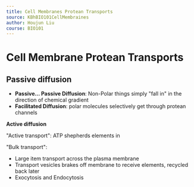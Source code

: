 ```yaml
---
title: Cell Membranes Protean Transports
source: KBhBIO101CellMembraines
author: Houjun Liu
course: BIO101
---
```


# Cell Membrane Protean Transports 
## Passive diffusion
- **Passive… Passive Diffusion**: Non-Polar things simply "fall in" in the direction of chemical gradient
- **Facilitated Diffusion**: polar molecules selectively get through protean channels

**Active diffusion**

"Active transport": ATP shepherds elements in  

"Bulk transport": 

- Large item transport across the plasma membrane
- Transport vesicles brakes off membrane to receive elements, recycled back later
- Exocytosis and Endocytosis
